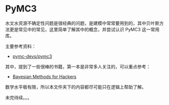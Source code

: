 # PyMC3

水文水资源不确定性问题是很经典的问题，是建模中常常要用到的，其中贝叶斯方法更是常见中的常见，这里简单了解其中的概念，并尝试认识 PyMC3 这一常用库。

主要参考资料：

- [pymc-devs/pymc3](https://github.com/pymc-devs/pymc3)

其中，提到了一些很棒的书籍，第一本是非常多人关注的，可以重点参考：

- [Bayesian Methods for Hackers](https://github.com/CamDavidsonPilon/Probabilistic-Programming-and-Bayesian-Methods-for-Hackers)

数学水平极有限，所以本文件夹下的内容都尽可能只在逻辑上帮助了解。

未完待续。。。
